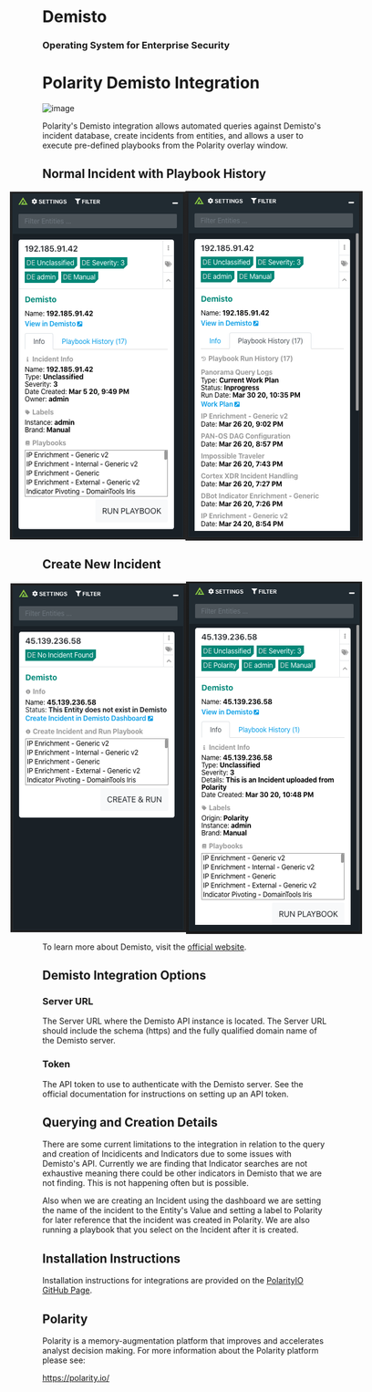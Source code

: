 # Demisto
### Operating System for Enterprise Security

# Polarity Demisto Integration

![image](https://img.shields.io/badge/status-beta-green.svg)

Polarity's Demisto integration allows automated queries against Demisto's incident database, create incidents from entities, and allows a user to execute pre-defined playbooks from the Polarity overlay window.

## Normal Incident with Playbook History
<div style="display:flex; justify-content:center; align-items:center;">
  <img width="400" alt="Integration Example Incident Info" src="./assets/integration-example-incident-info.png">
  <img width="404" alt="Integration Example Incident History" src="./assets/integration-example-incident-history.png">
</div>

## Create New Incident
<div style="display:flex; justify-content:center; align-items:center;">
  <img width="402" alt="Integration Example New Incident" src="./assets/integration-example-new-incident.png">
  <img width="400" alt="Integration Example New Incident Created" src="./assets/integration-example-new-incident-created.png">
</div>

To learn more about Demisto, visit the [official website](https://www.demisto.com/).


## Demisto Integration Options

### Server URL

The Server URL where the Demisto API instance is located.  The Server URL should include the schema (https) and the fully qualified domain name of the Demisto server.

### Token

The API token to use to authenticate with the Demisto server.  See the official documentation for instructions on setting up an API token.

## Querying and Creation Details

There are some current limitations to the integration in relation to the query and creation of Incidicents and Indicators due to some issues with Demisto's API.  Currently we are finding that Indicator searches are not exhaustive meaning there could be other indicators in Demisto that we are not finding. This is not happening often but is possible.

Also when we are creating an Incident using the dashboard we are setting the name of the incident to the Entity's Value and setting a label to Polarity for later reference that the incident was created in Polarity.  We are also running a playbook that you select on the Incident after it is created.

## Installation Instructions

Installation instructions for integrations are provided on the [PolarityIO GitHub Page](https://polarityio.github.io/).


## Polarity

Polarity is a memory-augmentation platform that improves and accelerates analyst decision making.  For more information about the Polarity platform please see:

https://polarity.io/
